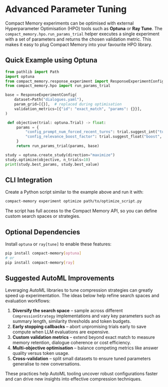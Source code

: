 # Advanced Parameter Tuning

Compact Memory experiments can be optimised with external Hyperparameter
Optimisation (HPO) tools such as **Optuna** or **Ray Tune**. The
`compact_memory.hpo.run_params_trial` helper executes a single experiment
with a set of parameters and returns the chosen validation metric. This
makes it easy to plug Compact Memory into your favourite HPO library.

## Quick Example using Optuna

```python
from pathlib import Path
import optuna
from compact_memory.response_experiment import ResponseExperimentConfig
from compact_memory.hpo import run_params_trial

base = ResponseExperimentConfig(
    dataset=Path("dialogues.yaml"),
    param_grid=[{}],  # replaced during optimisation
    validation_metrics=[{"id": "exact_match", "params": {}}],
)

 def objective(trial: optuna.Trial) -> float:
     params = {
         "config_prompt_num_forced_recent_turns": trial.suggest_int("turns", 1, 3),
         "config_relevance_boost_factor": trial.suggest_float("boost", 1.0, 2.0),
     }
     return run_params_trial(params, base)

study = optuna.create_study(direction="maximize")
study.optimize(objective, n_trials=10)
print(study.best_params, study.best_value)
```

## CLI Integration

Create a Python script similar to the example above and run it with:

```bash
compact-memory experiment optimize path/to/optimize_script.py
```

The script has full access to the Compact Memory API, so you can define
custom search spaces or strategies.

## Optional Dependencies

Install `optuna` or `ray[tune]` to enable these features:

```bash
pip install compact-memory[optuna]
# or
pip install compact-memory[ray]
```

## Suggested AutoML Improvements

Leveraging AutoML libraries to tune compression strategies can greatly speed up
experimentation. The ideas below help refine search spaces and evaluation
workflows:

1. **Diversify the search space** – sample across different `CompressionStrategy`
   implementations and vary key parameters such as summary length, similarity
   thresholds and token budgets.
2. **Early stopping callbacks** – abort unpromising trials early to save compute
   when LLM evaluations are expensive.
3. **Custom validation metrics** – extend beyond exact match to measure memory
   retention, dialogue coherence or cost efficiency.
4. **Multi-objective optimisation** – balance competing metrics like answer
   quality versus token usage.
5. **Cross-validation** – split small datasets to ensure tuned parameters
   generalise to new conversations.

These practices help AutoML tooling uncover robust configurations faster and can
drive new insights into effective compression techniques.
